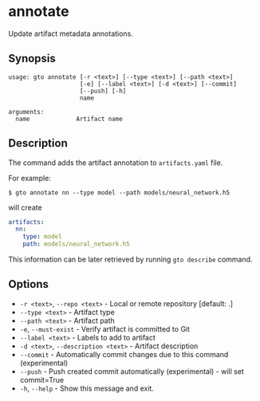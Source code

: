 # annotate

Update artifact metadata annotations.

## Synopsis

```usage
usage: gto annotate [-r <text>] [--type <text>] [--path <text>]
                    [-e] [--label <text>] [-d <text>] [--commit]
                    [--push] [-h]
                    name

arguments:
  name             Artifact name
```

## Description

The command adds the artifact annotation to `artifacts.yaml` file.

For example:

```console
$ gto annotate nn --type model --path models/neural_network.h5
```

will create

```yaml
artifacts:
  nn:
    type: model
    path: models/neural_network.h5
```

This information can be later retrieved by running `gto describe` command.

## Options

- `-r <text>`, `--repo <text>` - Local or remote repository [default: .]
- `--type <text>` - Artifact type
- `--path <text>` - Artifact path
- `-e`, `--must-exist` - Verify artifact is committed to Git
- `--label <text>` - Labels to add to artifact
- `-d <text>`, `--description <text>` - Artifact description
- `--commit` - Automatically commit changes due to this command (experimental)
- `--push` - Push created commit automatically (experimental) - will set
  commit=True
- `-h`, `--help` - Show this message and exit.
